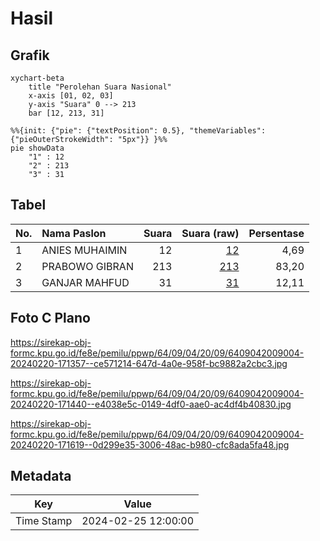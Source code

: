# Hasil

## Grafik

```mermaid
xychart-beta
    title "Perolehan Suara Nasional"
    x-axis [01, 02, 03]
    y-axis "Suara" 0 --> 213
    bar [12, 213, 31]
```

```mermaid
%%{init: {"pie": {"textPosition": 0.5}, "themeVariables": {"pieOuterStrokeWidth": "5px"}} }%%
pie showData
    "1" : 12
    "2" : 213
    "3" : 31
```

## Tabel

| No. | Nama Paslon    | Suara | Suara (raw) | Persentase |
|:--- |:-------------- | -----:| -----------:| ----------:|
| 1   | ANIES MUHAIMIN | 12    | [12][p-1]   | 4,69       |
| 2   | PRABOWO GIBRAN | 213   | [213][p-2]  | 83,20      |
| 3   | GANJAR MAHFUD  | 31    | [31][p-3]   | 12,11      |


[p-1]: https://github.com/gigit-pemilu/pemilu-2024/blob/main/pilpres/hitung-suara/sub/64-kalimantan-timur/sub/09-penajam-paser-utara/sub/04-sepaku/sub/2009-argo-mulyo/sub/004-tps/sub/paslon-1.txt
[p-2]: https://github.com/gigit-pemilu/pemilu-2024/blob/main/pilpres/hitung-suara/sub/64-kalimantan-timur/sub/09-penajam-paser-utara/sub/04-sepaku/sub/2009-argo-mulyo/sub/004-tps/sub/paslon-2.txt
[p-3]: https://github.com/gigit-pemilu/pemilu-2024/blob/main/pilpres/hitung-suara/sub/64-kalimantan-timur/sub/09-penajam-paser-utara/sub/04-sepaku/sub/2009-argo-mulyo/sub/004-tps/sub/paslon-3.txt

## Foto C Plano

https://sirekap-obj-formc.kpu.go.id/fe8e/pemilu/ppwp/64/09/04/20/09/6409042009004-20240220-171357--ce571214-647d-4a0e-958f-bc9882a2cbc3.jpg

https://sirekap-obj-formc.kpu.go.id/fe8e/pemilu/ppwp/64/09/04/20/09/6409042009004-20240220-171440--e4038e5c-0149-4df0-aae0-ac4df4b40830.jpg

https://sirekap-obj-formc.kpu.go.id/fe8e/pemilu/ppwp/64/09/04/20/09/6409042009004-20240220-171619--0d299e35-3006-48ac-b980-cfc8ada5fa48.jpg


## Metadata

| Key        | Value               |
| ---------- | ------------------- |
| Time Stamp | 2024-02-25 12:00:00 |



